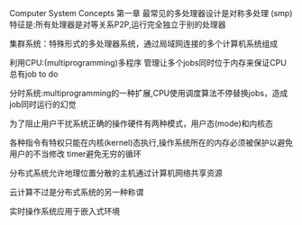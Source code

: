 Computer System Concepts
第一章
最常见的多处理器设计是对称多处理 (smp) 特征是:所有处理器是对等关系P2P,运行完全独立于别的处理器

集群系统：特殊形式的多处理器系统，通过局域网连接的多个计算机系统组成

利用CPU:(multiprogramming)多程序
管理让多个jobs同时位于内存来保证CPU总有job to do

分时系统:multiprogramming的一种扩展,CPU使用调度算法不停替换jobs，造成job同时运行的幻觉

为了阻止用户干扰系统正确的操作硬件有两种模式，用户态(mode)和内核态

各种指令有特权只能在内核(kernel)态执行,操作系统所在的内存必须被保护以避免用户的不当修改
timer避免无穷的循环

分布式系统允许地理位置分散的主机通过计算机网络共享资源

云计算不过是分布式系统的另一种称谓

实时操作系统应用于嵌入式环境

